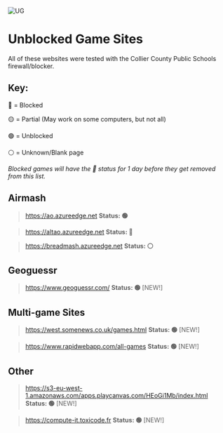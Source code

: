 ![UG](https://github.com/BeanChair/UnblockedGameSites/assets/169915564/fb403ebe-7a97-4f50-b27f-14f11ecf8114)
# Unblocked Game Sites
All of these websites were tested with the Collier County Public Schools firewall/blocker.

## Key:
🔴 = Blocked

🟡 = Partial (May work on some computers, but not all)

🟢 = Unblocked

⚪ = Unknown/Blank page

*Blocked games will have the 🔴 status for 1 day before they get removed from this list.*


## Airmash
> https://ao.azureedge.net **Status: 🟢**

> https://altao.azureedge.net **Status: 🔴**

> https://breadmash.azureedge.net **Status: ⚪**

## Geoguessr
> https://www.geoguessr.com/ **Status: 🟢** [NEW!]

## Multi-game Sites
> https://west.somenews.co.uk/games.html **Status: 🟢** [NEW!]

> https://www.rapidwebapp.com/all-games **Status: 🟢** [NEW!]

## Other
> https://s3-eu-west-1.amazonaws.com/apps.playcanvas.com/HEoGi1Mb/index.html **Status: 🟢** [NEW!]

> https://compute-it.toxicode.fr **Status: 🟢** [NEW!]
